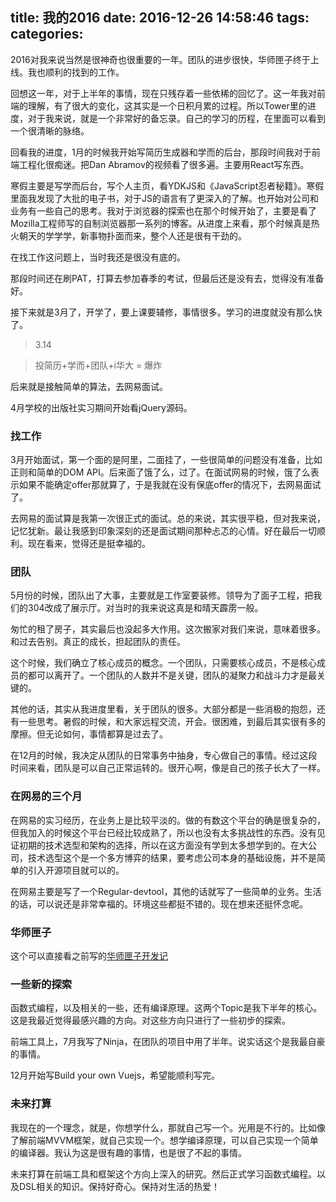title: 我的2016
date: 2016-12-26 14:58:46
tags:
categories:
---

2016对我来说当然是很神奇也很重要的一年。团队的进步很快，华师匣子终于上线。我也顺利的找到的工作。

回想这一年，对于上半年的事情，现在只残存着一些依稀的回忆了。这一年我对前端的理解，有了很大的变化，这其实是一个日积月累的过程。所以Tower里的进度，对于我来说，就是一个非常好的备忘录。自己的学习的历程，在里面可以看到一个很清晰的脉络。

<!-- more -->

回看我的进度，1月的时候我开始写简历生成器和学而的后台，那段时间我对于前端工程化很痴迷。把Dan Abramov的视频看了很多遍。主要用React写东西。

寒假主要是写学而后台，写个人主页，看YDKJS和《JavaScript忍者秘籍》。寒假里面我发现了大批的电子书，对于JS的语言有了更深入的了解。也开始对公司和业务有一些自己的思考。我对于浏览器的探索也在那个时候开始了，主要是看了Mozilla工程师写的自制浏览器那一系列的博客。从进度上来看，那个时候真是热火朝天的学学学，新事物扑面而来，整个人还是很有干劲的。

在找工作这问题上，当时我还是很没有底的。

那段时间还在刷PAT，打算去参加春季的考试，但最后还是没有去，觉得没有准备好。

接下来就是3月了，开学了，要上课要辅修，事情很多。学习的进度就没有那么快了。

> 3.14

>投简历+学而+团队+i华大 = 爆炸

后来就是接触简单的算法，去网易面试。

4月学校的出版社实习期间开始看jQuery源码。

### 找工作

3月开始面试，第一个面的是阿里，二面挂了，一些很简单的问题没有准备，比如正则和简单的DOM API。后来面了饿了么，过了。在面试网易的时候，饿了么表示如果不能确定offer那就算了，于是我就在没有保底offer的情况下，去网易面试了。

去网易的面试算是我第一次很正式的面试。总的来说，其实很平稳，但对我来说，记忆犹新。最让我感到印象深刻的还是面试期间那种忐忑的心情。好在最后一切顺利。现在看来，觉得还是挺幸福的。


### 团队

5月份的时候，团队出了大事，主要就是工作室要装修。领导为了面子工程，把我们的304改成了展示厅。对当时的我来说这真是和晴天霹雳一般。

匆忙的租了房子，其实最后也没起多大作用。这次搬家对我们来说，意味着很多。和过去告别。真正的成长，担起团队的责任。

这个时候，我们确立了核心成员的概念。一个团队，只需要核心成员，不是核心成员的都可以离开了。一个团队的人数并不是关键，团队的凝聚力和战斗力才是最关键的。

其他的话，其实从我进度里看，关于团队的很多。大部分都是一些消极的抱怨，还有一些思考。暑假的时候，和大家远程交流，开会。很困难，到最后其实很有多的摩擦。但无论如何，事情都算是过去了。

在12月的时候，我决定从团队的日常事务中抽身，专心做自己的事情。经过这段时间来看，团队是可以自己正常运转的。很开心啊，像是自己的孩子长大了一样。

### 在网易的三个月

在网易的实习经历，在业务上是比较平淡的。做的有数这个平台的确是很复杂的，但我加入的时候这个平台已经比较成熟了，所以也没有太多挑战性的东西。没有见证初期的技术选型和架构的选择，所以在这方面没有学到太多想学到的。在大公司，技术选型这个是一个多方博弈的结果，要考虑公司本身的基础设施，并不是简单的引入开源项目就可以的。

在网易主要是写了一个Regular-devtool，其他的话就写了一些简单的业务。生活的话，可以说还是非常幸福的。环境这些都挺不错的。现在想来还挺怀念呢。

### 华师匣子


这个可以直接看之前写的[华师匣子开发记](https://zxc0328.github.io/2016/12/19/ios-story/)

### 一些新的探索

函数式编程，以及相关的一些，还有编译原理。这两个Topic是我下半年的核心。这是我最近觉得最感兴趣的方向。对这些方向只进行了一些初步的探索。

前端工具上，7月我写了Ninja，在团队的项目中用了半年。说实话这个是我最自豪的事情。

12月开始写Build your own Vuejs，希望能顺利写完。

### 未来打算

我现在的一个理念，就是，你想学什么，那就自己写一个。光用是不行的。比如像了解前端MVVM框架，就自己实现一个。想学编译原理，可以自己实现一个简单的编译器。我认为这是很有趣的事情，也是很了不起的事情。

未来打算在前端工具和框架这个方向上深入的研究。然后正式学习函数式编程。以及DSL相关的知识。保持好奇心。保持对生活的热爱！
